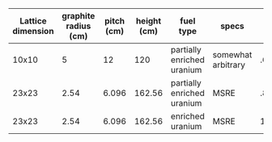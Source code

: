 Lattice dimension | graphite radius (cm) | pitch (cm) | height (cm) | fuel type                  | specs              | keff     | input-file
---               | ---                  | ---        | ---         | ---                        | ---                | ---      | ---
10x10             | 5                    | 12         | 120         | partially enriched uranium | somewhat arbitrary | .6985850 | <none>
23x23             | 2.54                 | 6.096      | 162.56      | partially enriched uranium | MSRE               | .8486090 | msr2g
23x23             | 2.54                 | 6.096      | 162.56      | enriched uranium           | MSRE               | 1.046140 | msr2g_enrU
